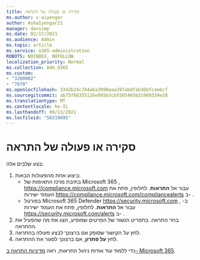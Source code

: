 ```yaml
---
title: סקירה או פעולה של התראה
ms.author: v-aiyengar
author: AshaIyengar21
manager: dansimp
ms.date: 02/17/2021
ms.audience: Admin
ms.topic: article
ms.service: o365-administration
ROBOTS: NOINDEX, NOFOLLOW
localization_priority: Normal
ms.collection: Adm_O365
ms.custom:
- "3200002"
- "7670"
ms.openlocfilehash: 3342b24c744a6a3990aaa397abdfab36bfc4ebcf
ms.sourcegitcommit: ab75f66355116e995b3cb5505465b31989339e28
ms.translationtype: MT
ms.contentlocale: he-IL
ms.lasthandoff: 08/13/2021
ms.locfileid: "58319695"
---
```

# <a name="review-or-act-on-an-alert"></a>סקירה או פעולה של התראה

בצע שלבים אלה:

1. ביצוע אחת מהפעולות הבאות:
   - בתיבת מרכז התאימות של Microsoft 365 , <https://compliance.microsoft.com> עבור אל **התראות**. לחלופין, פתח את העמוד ישירות <https://compliance.microsoft.com/compliancealerts> ב- .
   - בפורטל Microsoft 365 Defender <https://security.microsoft.com> ב- , עבור אל **התראות**. לחלופין, פתח את העמוד ישירות <https://security.microsoft.com/alerts> ב- .
2. בחר התראה. בתפריט הנשור של הפרטים שמופיע, הצג את מה שהפעיל את ההתראה.
3. לחץ על הקישור שסופק אם ברצונך לבצע פעולה בהתראה.
4. לחץ **על פתרון**, אם ברצונך לסגור את ההתראה.

כדי ללמוד עוד אודות ניהול התראות, ראה [מדיניות התראה ב- Microsoft 365](https://docs.microsoft.com/microsoft-365/compliance/alert-policies).

